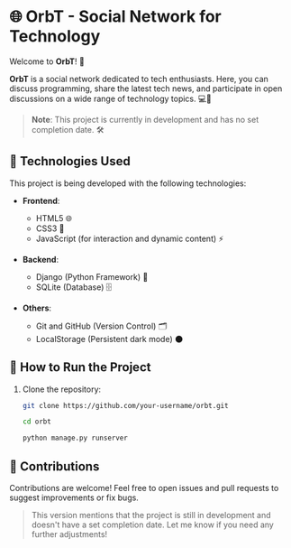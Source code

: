 # 🌐 OrbT - Social Network for Technology

Welcome to **OrbT**! 🚀

**OrbT** is a social network dedicated to tech enthusiasts. Here, you can discuss programming, share the latest tech news, and participate in open discussions on a wide range of technology topics. 💻📱

> **Note**: This project is currently in development and has no set completion date. 🛠️

## 🔧 Technologies Used

This project is being developed with the following technologies:

- **Frontend**:
  - HTML5 🌐
  - CSS3 🎨
  - JavaScript (for interaction and dynamic content) ⚡

- **Backend**:
  - Django (Python Framework) 🐍
  - SQLite (Database) 🗄️

- **Others**:
  - Git and GitHub (Version Control) 🗂️
  - LocalStorage (Persistent dark mode) 🌑

## 🚀 How to Run the Project

1. Clone the repository:
   ```bash
   git clone https://github.com/your-username/orbt.git

   cd orbt

   python manage.py runserver

## 🤝 Contributions
Contributions are welcome! Feel free to open issues and pull requests to suggest improvements or fix bugs.

> This version mentions that the project is still in development and doesn't have a set completion date. Let me know if you need any further adjustments!
